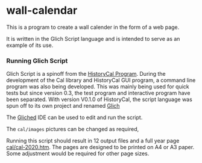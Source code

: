 # wall-calendar

This is a program to create a wall calender in the form of a web page.

It is written in the Glich Script language
and is intended to serve as an example of its use.

### Running Glich Script

Glich Script is a spinoff from the [HistoryCal Program](https://github.com/nickmat/HistoryCal).
During the development of the Cal library and HistoryCal GUI program,
a command line program was also being developed.
This was mainly being used for quick tests but since version 0.3,
the test program and interactive program have been separated.
With version V0.1.0 of HistoryCal, the script language was spun off
to its own project and renamed [Glich](https://nickmat.github.io/glich/website/index.htm)

The [Gliched](https://nickmat.github.io/gliched/index.htm) IDE can be used to edit and run the script.

The `cal/images` pictures can be changed as required,

Running this script should result in 12 output files and a full year page [cal/cal-2020.htm](https://nickmat.github.io/wall-calendar/cal/cal-2024.htm). The pages are designed to be printed on A4 or A3 paper. Some adjustment would be required for other page sizes.
